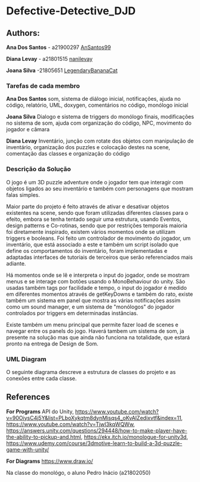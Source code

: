 # Defective-Detective_DJD

## Authors:

**Ana Dos Santos** - a21900297 [AnSantos99](https://github.com/AnSantos99)

**Diana Levay** - a21801515 [nanilevay](https://github.com/nanilevay)

**Joana Silva** -21805651 [LegendaryBananaCat](https://github.com/LegendaryBananaCat)

### Tarefas de cada membro

**Ana Dos Santos**
som, sistema de diálogo inicial, notificações, ajuda no código, relatório, UML, doxygen, comentários no código, monólogo inicial

**Joana Silva**
Dialogo e sistema de triggers do monólogo finais, modificações no sistema de som, ajuda com organização do código, NPC, movimento do jogador e câmara

**Diana Levay**
Inventário, junção com rotate dos objetos com manipulação de inventário, organização dos puzzles e colocação destes na scene, comentação das classes e organização do código

### Descrição da Solução
O jogo é um 3D puzzle adventure onde o jogador tem que interagir com objetos ligados ao seu inventário e também com personagens que mostram falas simples. 

Maior parte do projeto é feito através de ativar e desativar objetos existentes na scene, sendo que foram utilizadas diferentes classes para o efeito, embora se tenha tentado seguir uma estrutura, usando Eventos, design patterns e Co-rotinas, sendo que por restrições temporais maioria foi diretamente inspirado, existem vários momentos onde se utilizam triggers e booleans. Foi feito um controlador de movimento do jogador, um inventário, que está associado a este e também um script isolado que define os comportamentos do inventário, foram implementadas e adaptadas interfaces de tutoriais de terceiros que serão referenciados mais adiante. 

Há momentos onde se lê e interpreta o input do jogador, onde se mostram menus e se interage com botões usando o MonoBehaviour do unity. São usadas também tags por facilidade e tempo, o input do jogador é medido em diferentes momentos através de getKeyDowns e também do rato, existe também um sistema em panel que mostra as várias notificações assim como um sound manager, e um sistema de "monólogos" do jogador controlados por triggers em determinadas instâncias. 

Existe também um menu principal que permite fazer load de scenes e navegar entre os panels do jogo. Haverá tambem um sistema de som, ja presente na solução mas que ainda não funciona na totalidade, que estará pronto na entrega de Design de Som.

### UML Diagram

O seguinte diagrama descreve a estrutura de classes do projeto e as conexões entre cada classe.

## References

**For Programs**
API do Unity, https://www.youtube.com/watch?v=90OiysC4j5Y&list=PLboXykqtm8dynMisqs4_oKvAIZedixvtf&index=11, https://www.youtube.com/watch?v=TjwI3kqWQWw, https://answers.unity.com/questions/294448/how-to-make-player-have-the-ability-to-pickup-and.html, https://ekx.itch.io/monologue-for-unity3d, https://www.udemy.com/course/3dmotive-learn-to-build-a-3d-puzzle-game-with-unity/

**For Diagrams**
<https://www.draw.io/>

Na classe do monológo, o aluno Pedro Inácio (a21802050) 
